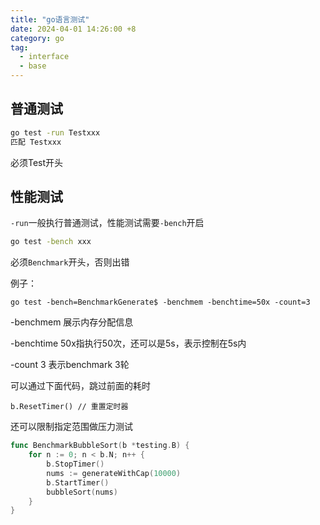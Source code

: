 ```yaml
---
title: "go语言测试"
date: 2024-04-01 14:26:00 +8
category: go
tag:
  - interface
  - base
---
```


## 普通测试

```bash
go test -run Testxxx
匹配 Testxxx
```

必须Test开头

## 性能测试

`-run`一般执行普通测试，性能测试需要`-bench`开启

```bash
go test -bench xxx
```

必须`Benchmark`开头，否则出错

例子：

```
go test -bench=BenchmarkGenerate$ -benchmem -benchtime=50x -count=3
```

-benchmem 展示内存分配信息

-benchtime 50x指执行50次，还可以是5s，表示控制在5s内

-count 3 表示benchmark 3轮

可以通过下面代码，跳过前面的耗时

```
b.ResetTimer() // 重置定时器
```

还可以限制指定范围做压力测试

```go
func BenchmarkBubbleSort(b *testing.B) {
	for n := 0; n < b.N; n++ {
		b.StopTimer()
		nums := generateWithCap(10000)
		b.StartTimer()
		bubbleSort(nums)
	}
}
```
